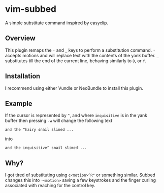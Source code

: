 vim-subbed
==========

A simple substitute command inspired by easyclip.

Overview
--------

This plugin remaps the `-` and `_` keys to perform a substitution command.
`-` accepts motions and will replace text with the contents of the yank
buffer. `_` substitutes till the end of the current line, behaving similarly
to `D`, or `Y`.

Installation
------------

I recommend using either Vundle or NeoBundle to install this plugin.

Example
--------

If the cursor is represented by `^`, and where `inquisitive` is in the yank
buffer then pressing `-w` will change the following text

```
and the ^hairy snail slimed ...
```

into

```
and the inquisitive^ snail slimed ... 
```

Why?
----

I got tired of substituting using `c<motion>^R"` or something similar. Subbed
changes this into `-<motion>` saving a few keystrokes and the finger curling
associated with reaching for the control key.

